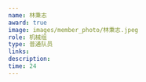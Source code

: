 ```yaml
---
name: 林秉志
award: true
image: images/member_photo/林秉志.jpeg
role: 机械组
type: 普通队员
links:
description:
time: 24
---
```


